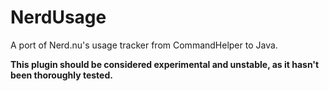# NerdUsage

A port of Nerd.nu's usage tracker from CommandHelper to Java.

**This plugin should be considered experimental and unstable, as it hasn't been thoroughly tested.**